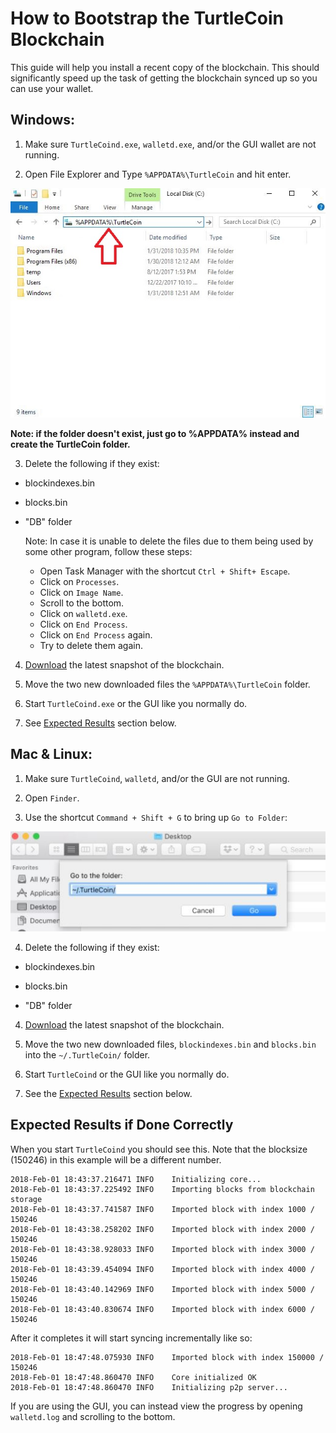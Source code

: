 # How to Bootstrap the TurtleCoin Blockchain

This guide will help you install a recent copy of the blockchain. This should significantly speed up the task of getting the blockchain synced up so you can use your wallet.

## Windows:
1. Make sure `TurtleCoind.exe`, `walletd.exe`, and/or the GUI wallet are not running.

2. Open File Explorer and Type `%APPDATA%\TurtleCoin` and hit enter.

![file explorer](images/bootstrap/file_explorer.jpg)

**Note: if the folder doesn't exist, just go to %APPDATA% instead and create the TurtleCoin folder.**

3. Delete the following if they exist:

 * blockindexes.bin
 * blocks.bin
 * "DB" folder
 
    Note: In case it is unable to delete the files due to them being used by some other program, follow these steps:
    - Open Task Manager with the shortcut `Ctrl + Shift+ Escape`.
    - Click on `Processes`.
    - Click on `Image Name`.
    - Scroll to the bottom.
    - Click on `walletd.exe`.
    - Click on `End Process`.
    - Click on `End Process` again.
    - Try to delete them again.


4. [Download](https://f000.backblazeb2.com/file/turtle-blockchain/latest.zip) the latest snapshot of the blockchain.

5. Move the two new downloaded files the `%APPDATA%\TurtleCoin` folder.

6. Start `TurtleCoind.exe` or the GUI like you normally do.

7. See [Expected Results](#ExpectedResults) section below.



## Mac & Linux:
1. Make sure `TurtleCoind`, `walletd`, and/or the GUI are not running.

2. Open `Finder`.

3. Use the shortcut `Command + Shift + G` to bring up `Go to Folder`:

![findergoto.jpg](images/bootstrap/findergoto.jpg)

4. Delete the following if they exist: 

* blockindexes.bin 

* blocks.bin 

* "DB" folder 

4. [Download](https://f000.backblazeb2.com/file/turtle-blockchain/latest.zip) the latest snapshot of the blockchain.
	
6. Move the two new downloaded files, `blockindexes.bin` and `blocks.bin` into the `~/.TurtleCoin/` folder.

7. Start `TurtleCoind` or the GUI like you normally do.

8. See the [Expected Results](#ExpectedResults) section below.

## Expected Results if Done Correctly <a name="ExpectedResults"></a>

When you start `TurtleCoind` you should see this. Note that the blocksize (150246) in this example will be a different number.
```
2018-Feb-01 18:43:37.216471 INFO    Initializing core...
2018-Feb-01 18:43:37.225492 INFO    Importing blocks from blockchain storage
2018-Feb-01 18:43:37.741587 INFO    Imported block with index 1000 / 150246
2018-Feb-01 18:43:38.258202 INFO    Imported block with index 2000 / 150246
2018-Feb-01 18:43:38.928033 INFO    Imported block with index 3000 / 150246
2018-Feb-01 18:43:39.454094 INFO    Imported block with index 4000 / 150246
2018-Feb-01 18:43:40.142969 INFO    Imported block with index 5000 / 150246
2018-Feb-01 18:43:40.830674 INFO    Imported block with index 6000 / 150246
```

After it completes it will start syncing incrementally like so:
```
2018-Feb-01 18:47:48.075930 INFO    Imported block with index 150000 / 150246
2018-Feb-01 18:47:48.860470 INFO    Core initialized OK
2018-Feb-01 18:47:48.860470 INFO    Initializing p2p server...
```

If you are using the GUI, you can instead view the progress by opening `walletd.log` and scrolling to the bottom.
